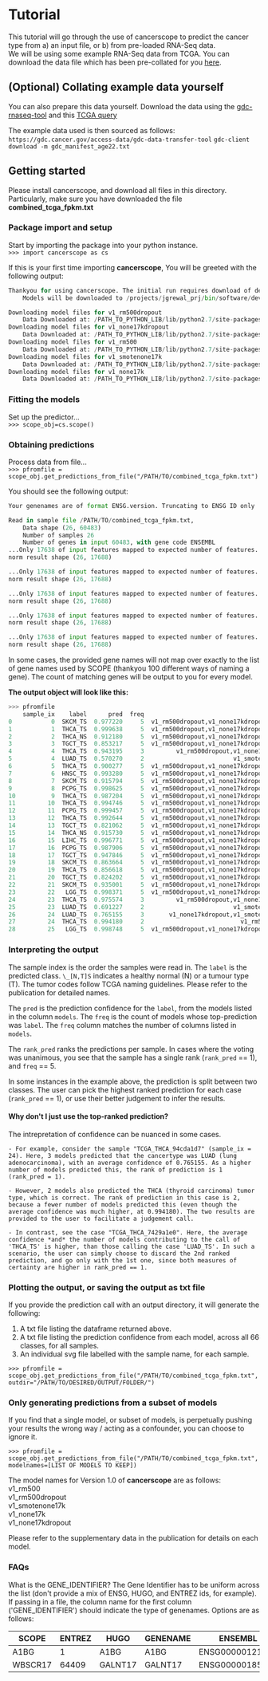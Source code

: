 # Tutorial

This tutorial will go through the use of cancerscope to predict the cancer type from a) an input file, or b) from pre-loaded RNA-Seq data.  
We will be using some example RNA-Seq data from TCGA. You can download the data file which has been pre-collated for you [here](combined_tcga_fpkm.txt).  


## (Optional) Collating example data yourself  
You can also prepare this data yourself. Download the data using the [gdc-rnaseq-tool](https://github.com/cpreid2/gdc-rnaseq-tool) and this [TCGA query](https://portal.gdc.cancer.gov/repository?facetTab=files&filters=%7B%22op%22%3A%22and%22%2C%22content%22%3A%5B%7B%22op%22%3A%22%3E%3D%22%2C%22content%22%3A%7B%22field%22%3A%22cases.diagnoses.age_at_diagnosis%22%2C%22value%22%3A%5B6574%5D%7D%7D%2C%7B%22op%22%3A%22%3C%3D%22%2C%22content%22%3A%7B%22field%22%3A%22cases.diagnoses.age_at_diagnosis%22%2C%22value%22%3A%5B7304%5D%7D%7D%2C%7B%22op%22%3A%22in%22%2C%22content%22%3A%7B%22field%22%3A%22cases.project.project_id%22%2C%22value%22%3A%5B%22TCGA-HNSC%22%2C%22TCGA-LGG%22%2C%22TCGA-LIHC%22%2C%22TCGA-PCPG%22%2C%22TCGA-SKCM%22%2C%22TCGA-TGCT%22%2C%22TCGA-THCA%22%5D%7D%7D%2C%7B%22op%22%3A%22in%22%2C%22content%22%3A%7B%22field%22%3A%22files.access%22%2C%22value%22%3A%5B%22open%22%5D%7D%7D%2C%7B%22op%22%3A%22in%22%2C%22content%22%3A%7B%22field%22%3A%22files.analysis.workflow_type%22%2C%22value%22%3A%5B%22HTSeq%20-%20FPKM%22%5D%7D%7D%2C%7B%22op%22%3A%22in%22%2C%22content%22%3A%7B%22field%22%3A%22files.data_format%22%2C%22value%22%3A%5B%22TXT%22%5D%7D%7D%2C%7B%22op%22%3A%22in%22%2C%22content%22%3A%7B%22field%22%3A%22files.data_type%22%2C%22value%22%3A%5B%22Gene%20Expression%20Quantification%22%5D%7D%7D%5D%7D&searchTableTab=files)  

The example data used is then sourced as follows:  
`https://gdc.cancer.gov/access-data/gdc-data-transfer-tool`
`gdc-client download -m gdc_manifest_age22.txt`  

## Getting started
Please install cancerscope, and download all files in this directory. Particularly, make sure you have downloaded the file **combined_tcga_fpkm.txt**  

### Package import and setup   
Start by importing the package into your python instance.  
`>>> import cancerscope as cs`  

If this is your first time importing **cancerscope**, You will be greeted with the following output:   
 
```python   
Thankyou for using cancerscope. The initial run requires download of dependent model files. Proceeding with download now...
	Models will be downloaded to /projects/jgrewal_prj/bin/software/devbox/anaconda/envs/scopetest27/lib/python2.7/site-packages/cancerscope/data/

Downloading model files for v1_rm500dropout 
	Data Downloaded at: /PATH_TO_PYTHON_LIB/lib/python2.7/site-packages/cancerscope/data/
Downloading model files for v1_none17kdropout 
	Data Downloaded at: /PATH_TO_PYTHON_LIB/lib/python2.7/site-packages/cancerscope/data/
Downloading model files for v1_rm500 
	Data Downloaded at: /PATH_TO_PYTHON_LIB/lib/python2.7/site-packages/cancerscope/data/
Downloading model files for v1_smotenone17k 
	Data Downloaded at: /PATH_TO_PYTHON_LIB/lib/python2.7/site-packages/cancerscope/data/
Downloading model files for v1_none17k 
	Data Downloaded at: /PATH_TO_PYTHON_LIB/lib/python2.7/site-packages/cancerscope/data/
```

### Fitting the models  

Set up the predictor...   
`>>> scope_obj=cs.scope()`     

### Obtaining predictions  

Process data from file...   
`>>> pfromfile = scope_obj.get_predictions_from_file("/PATH/TO/combined_tcga_fpkm.txt")`   

You should see the following output:   

```python    
Your genenames are of format ENSG.version. Truncating to ENSG ID only

Read in sample file /PATH/TO/combined_tcga_fpkm.txt, 
	Data shape (26, 60483)
	Number of samples 26
	Number of genes in input 60483, with gene code ENSEMBL
...Only 17638 of input features mapped to expected number of features. Setting the rest to 0.0...Normalization function being applied: rastminmax
norm result shape (26, 17688)

...Only 17638 of input features mapped to expected number of features. Setting the rest to 0.0...Normalization function being applied: none
norm result shape (26, 17688)

...Only 17638 of input features mapped to expected number of features. Setting the rest to 0.0...Normalization function being applied: rastminmax
norm result shape (26, 17688)

...Only 17638 of input features mapped to expected number of features. Setting the rest to 0.0...Normalization function being applied: none
norm result shape (26, 17688)

...Only 17638 of input features mapped to expected number of features. Setting the rest to 0.0...Normalization function being applied: none
norm result shape (26, 17688)
```     

In some cases, the provided gene names will not map over exactly to the list of gene names used by SCOPE (thankyou 100 different ways of naming a gene). The count of matching genes will be output to you for every model.    

**The output object will look like this:**  

```python
>>> pfromfile
    sample_ix    label      pred  freq                                             models  rank_pred             sample_name
0           0  SKCM_TS  0.977220     5  v1_rm500dropout,v1_none17kdropout,v1_rm500,v1_...          1      TCGA_SKCM_65312630
1           1  THCA_TS  0.999638     5  v1_rm500dropout,v1_none17kdropout,v1_rm500,v1_...          1      TCGA_THCA_b2016510
2           2  THCA_NS  0.912180     5  v1_rm500dropout,v1_none17kdropout,v1_rm500,v1_...          1      TCGA_THCA_ffb8427a
3           3  TGCT_TS  0.853217     5  v1_rm500dropout,v1_none17kdropout,v1_rm500,v1_...          1      TCGA_TGCT_78264e6b
4           4  THCA_TS  0.943195     3         v1_rm500dropout,v1_none17kdropout,v1_rm500          1      TCGA_THCA_4869e2a4
5           4  LUAD_TS  0.570270     2                         v1_smotenone17k,v1_none17k          2      TCGA_THCA_4869e2a4
6           5  THCA_TS  0.900277     5  v1_rm500dropout,v1_none17kdropout,v1_rm500,v1_...          1      TCGA_THCA_73451252
7           6  HNSC_TS  0.993280     5  v1_rm500dropout,v1_none17kdropout,v1_rm500,v1_...          1      TCGA_HNSC_26019321
8           7  SKCM_TS  0.915794     5  v1_rm500dropout,v1_none17kdropout,v1_rm500,v1_...          1      TCGA_SKCM_22632bc1
9           8  PCPG_TS  0.998625     5  v1_rm500dropout,v1_none17kdropout,v1_rm500,v1_...          1      TCGA_PCPG_cf680d44
10          9  THCA_TS  0.987204     5  v1_rm500dropout,v1_none17kdropout,v1_rm500,v1_...          1      TCGA_THCA_34826584
11         10  THCA_TS  0.994746     5  v1_rm500dropout,v1_none17kdropout,v1_rm500,v1_...          1      TCGA_THCA_5fedc450
12         11  PCPG_TS  0.999457     5  v1_rm500dropout,v1_none17kdropout,v1_rm500,v1_...          1      TCGA_PCPG_4f16b358
13         12  THCA_TS  0.992644     5  v1_rm500dropout,v1_none17kdropout,v1_rm500,v1_...          1      TCGA_THCA_4640600f
14         13  TGCT_TS  0.821062     5  v1_rm500dropout,v1_none17kdropout,v1_rm500,v1_...          1      TCGA_TGCT_d8ad327f
15         14  THCA_NS  0.915730     5  v1_rm500dropout,v1_none17kdropout,v1_rm500,v1_...          1      TCGA_THCA_e32c7fe0
16         15  LIHC_TS  0.996771     5  v1_rm500dropout,v1_none17kdropout,v1_rm500,v1_...          1      TCGA_LIHC_abe89868
17         16  PCPG_TS  0.987906     5  v1_rm500dropout,v1_none17kdropout,v1_rm500,v1_...          1      TCGA_PCPG_1182a295
18         17  TGCT_TS  0.947846     5  v1_rm500dropout,v1_none17kdropout,v1_rm500,v1_...          1      TCGA_TGCT_a51c7a87
19         18  SKCM_TS  0.863664     5  v1_rm500dropout,v1_none17kdropout,v1_rm500,v1_...          1      TCGA_SKCM_bcc52bb7
20         19  THCA_TS  0.856618     5  v1_rm500dropout,v1_none17kdropout,v1_rm500,v1_...          1  TCGA_THCA_NHL_a7229653
21         20  TGCT_TS  0.824202     5  v1_rm500dropout,v1_none17kdropout,v1_rm500,v1_...          1      TCGA_TGCT_af5c9e80
22         21  SKCM_TS  0.935001     5  v1_rm500dropout,v1_none17kdropout,v1_rm500,v1_...          1      TCGA_SKCM_074f955e
23         22   LGG_TS  0.998371     5  v1_rm500dropout,v1_none17kdropout,v1_rm500,v1_...          1       TCGA_LGG_9cd81de0
24         23  THCA_TS  0.975574     3         v1_rm500dropout,v1_none17kdropout,v1_rm500          1      TCGA_THCA_7429a1e0
25         23  LUAD_TS  0.691227     2                         v1_smotenone17k,v1_none17k          2      TCGA_THCA_7429a1e0
26         24  LUAD_TS  0.765155     3       v1_none17kdropout,v1_smotenone17k,v1_none17k          1      TCGA_THCA_94cda1d7
27         24  THCA_TS  0.994180     2                           v1_rm500dropout,v1_rm500          2      TCGA_THCA_94cda1d7
28         25   LGG_TS  0.998748     5  v1_rm500dropout,v1_none17kdropout,v1_rm500,v1_...          1       TCGA_LGG_cfd39475
```

### Interpreting the output   
The sample index is the order the samples were read in. The `label` is the predicted class. `\_[N,T]S` indicates a healthy normal (N) or a tumour type (T). The tumor codes follow TCGA naming guidelines. Please refer to the publication for detailed names.   

The `pred` is the prediction confidence for the `label`, from the models listed in the column `models`. The `freq` is the count of models whose top-prediction was `label`. The `freq` column matches the number of columns listed in `models`.   

The `rank_pred` ranks the predictions per sample. In cases where the voting was unanimous, you see that the sample has a single rank (`rank_pred` == 1), and `freq` == 5.  

In some instances in the example above, the prediction is split between two classes. The user can pick the highest ranked prediction for each case (`rank_pred` == 1), or use their better judgement to infer the results.  

#### Why don't I just use the top-ranked prediction?   
The intrepretation of confidence can be nuanced in some cases.   

	- For example, consider the sample "TCGA_THCA_94cda1d7" (sample_ix = 24). Here, 3 models predicted that the cancertype was LUAD (lung adenocarcinoma), with an average confidence of 0.765155. As a higher number of models predicted this, the rank of prediction is 1 (rank_pred = 1).  
	
	- However, 2 models also predicted the THCA (thyroid carcinoma) tumor type, which is correct. The rank of prediction in this case is 2, because a fewer number of models predicted this (even though the average confidence was much higher, at 0.994180). The two results are provided to the user to facilitate a judgement call.     
	
	- In contrast, see the case "TCGA_THCA_7429a1e0". Here, the average confidence *and* the number of models contributing to the call of 'THCA_TS' is higher, than those calling the case 'LUAD_TS'. In such a scenario, the user can simply choose to discard the 2nd ranked prediction, and go only with the 1st one, since both measures of certainty are higher in rank_pred == 1.  

### Plotting the output, or saving the output as txt file  
If you provide the prediction call with an output directory, it will generate the following:  
1. A txt file listing the dataframe returned above.  
2. A txt file listing the prediction confidence from each model, across all 66 classes, for all samples.  
3. An individual svg file labelled with the sample name, for each sample.  

`>>> pfromfile = scope_obj.get_predictions_from_file("/PATH/TO/combined_tcga_fpkm.txt", outdir="/PATH/TO/DESIRED/OUTPUT/FOLDER/")`  

### Only generating predictions from a subset of models  
If you find that a single model, or subset of models, is perpetually pushing your results the wrong way / acting as a confounder, you can choose to ignore it.   

`>>> pfromfile = scope_obj.get_predictions_from_file("/PATH/TO/combined_tcga_fpkm.txt", modelnames=[LIST OF MODELS TO KEEP])`

The model names for Version 1.0 of **cancerscope** are as follows:  
v1_rm500  
v1_rm500dropout  
v1_smotenone17k  
v1_none17k  
v1_none17kdropout  

Please refer to the supplementary data in the publication for details on each model.  
 
### FAQs  
What is the GENE\_IDENTIFIER?
The Gene Identifier has to be uniform across the list (don't provide a mix of ENSG, HUGO, and ENTREZ ids, for example). If passing in a file, the column name for the first column ('GENE\_IDENTIFIER') should indicate the type of genenames. Options are as follows:  

|SCOPE|ENTREZ|HUGO|GENENAME|ENSEMBL|HGNC|GSC1|GSC2|HUGO_ENSG|SCOPE_ENSG|   
|---|---|---|---|---|---|---|---|---|---|   
|A1BG|1|A1BG|A1BG|ENSG00000121410|5|A1BG\|1_calculated|merged_AIBG\|1\_calculated|A1BG_ENSG00000121410|A1BG_ENSG00000121410|    
|WBSCR17|64409|GALNT17|GALNT17|ENSG00000185274|16347|WBSCR17\|64409_calculated|merged_WBSCR17\|64409_calculated|GALNT17\_ENSG00000185274|WBSCR17\_ENSG00000185274|    


